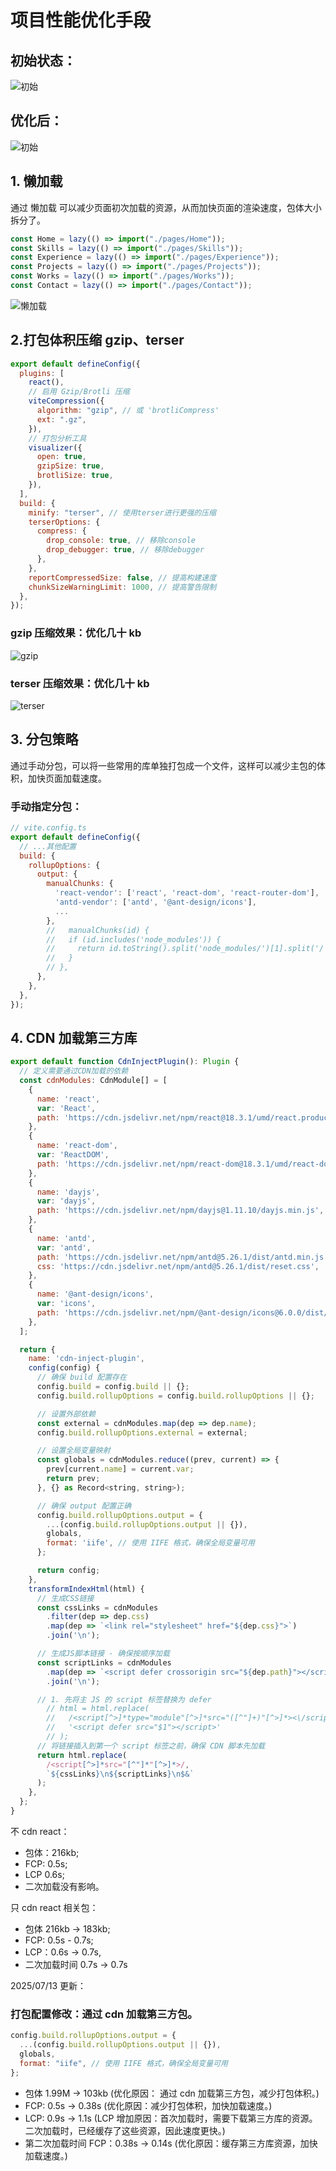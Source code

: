 # 项目性能优化手段

## 初始状态：

![初始](./性能images/start.png)

## 优化后：

![初始](./性能images/start.png)

## 1. 懒加载

通过 懒加载 可以减少页面初次加载的资源，从而加快页面的渲染速度，包体大小拆分了。

```js
const Home = lazy(() => import("./pages/Home"));
const Skills = lazy(() => import("./pages/Skills"));
const Experience = lazy(() => import("./pages/Experience"));
const Projects = lazy(() => import("./pages/Projects"));
const Works = lazy(() => import("./pages/Works"));
const Contact = lazy(() => import("./pages/Contact"));
```

![懒加载](./性能images/懒加载.png)

## 2.打包体积压缩 gzip、terser

```js
export default defineConfig({
  plugins: [
    react(),
    // 启用 Gzip/Brotli 压缩
    viteCompression({
      algorithm: "gzip", // 或 'brotliCompress'
      ext: ".gz",
    }),
    // 打包分析工具
    visualizer({
      open: true,
      gzipSize: true,
      brotliSize: true,
    }),
  ],
  build: {
    minify: "terser", // 使用terser进行更强的压缩
    terserOptions: {
      compress: {
        drop_console: true, // 移除console
        drop_debugger: true, // 移除debugger
      },
    },
    reportCompressedSize: false, // 提高构建速度
    chunkSizeWarningLimit: 1000, // 提高警告限制
  },
});
```

### gzip 压缩效果：优化几十 kb

![gzip](./性能images/gzip.png)

### terser 压缩效果：优化几十 kb

![terser](./性能images/terser.png)

## 3. 分包策略

通过手动分包，可以将一些常用的库单独打包成一个文件，这样可以减少主包的体积，加快页面加载速度。

### 手动指定分包：

```js
// vite.config.ts
export default defineConfig({
  // ...其他配置
  build: {
    rollupOptions: {
      output: {
        manualChunks: {
          'react-vendor': ['react', 'react-dom', 'react-router-dom'],
          'antd-vendor': ['antd', '@ant-design/icons'],
          ...
        },
        //   manualChunks(id) {
        //   if (id.includes('node_modules')) {
        //     return id.toString().split('node_modules/')[1].split('/')[0].toString();
        //   }
        // },
      },
    },
  },
});
```

## 4. CDN 加载第三方库

```js
export default function CdnInjectPlugin(): Plugin {
  // 定义需要通过CDN加载的依赖
  const cdnModules: CdnModule[] = [
    {
      name: 'react',
      var: 'React',
      path: 'https://cdn.jsdelivr.net/npm/react@18.3.1/umd/react.production.min.js',
    },
    {
      name: 'react-dom',
      var: 'ReactDOM',
      path: 'https://cdn.jsdelivr.net/npm/react-dom@18.3.1/umd/react-dom.production.min.js',
    },
    {
      name: 'dayjs',
      var: 'dayjs',
      path: 'https://cdn.jsdelivr.net/npm/dayjs@1.11.10/dayjs.min.js',
    },
    {
      name: 'antd',
      var: 'antd',
      path: 'https://cdn.jsdelivr.net/npm/antd@5.26.1/dist/antd.min.js',
      css: 'https://cdn.jsdelivr.net/npm/antd@5.26.1/dist/reset.css',
    },
    {
      name: '@ant-design/icons',
      var: 'icons',
      path: 'https://cdn.jsdelivr.net/npm/@ant-design/icons@6.0.0/dist/index.umd.min.js',
    },
  ];

  return {
    name: 'cdn-inject-plugin',
    config(config) {
      // 确保 build 配置存在
      config.build = config.build || {};
      config.build.rollupOptions = config.build.rollupOptions || {};

      // 设置外部依赖
      const external = cdnModules.map(dep => dep.name);
      config.build.rollupOptions.external = external;

      // 设置全局变量映射
      const globals = cdnModules.reduce((prev, current) => {
        prev[current.name] = current.var;
        return prev;
      }, {} as Record<string, string>);

      // 确保 output 配置正确
      config.build.rollupOptions.output = {
        ...(config.build.rollupOptions.output || {}),
        globals,
        format: 'iife', // 使用 IIFE 格式，确保全局变量可用
      };

      return config;
    },
    transformIndexHtml(html) {
      // 生成CSS链接
      const cssLinks = cdnModules
        .filter(dep => dep.css)
        .map(dep => `<link rel="stylesheet" href="${dep.css}">`)
        .join('\n');

      // 生成JS脚本链接 - 确保按顺序加载
      const scriptLinks = cdnModules
        .map(dep => `<script defer crossorigin src="${dep.path}"></script>`)
        .join('\n');

      // 1. 先将主 JS 的 script 标签替换为 defer
        // html = html.replace(
        //   /<script[^>]*type="module"[^>]*src="([^"]+)"[^>]*><\/script>/,
        //   '<script defer src="$1"></script>'
        // );
      // 将链接插入到第一个 script 标签之前，确保 CDN 脚本先加载
      return html.replace(
        /<script[^>]*src="[^"]*"[^>]*>/,
        `${cssLinks}\n${scriptLinks}\n$&`
      );
    },
  };
}
```

不 cdn react：

- 包体：216kb;
- FCP: 0.5s;
- LCP 0.6s;
- 二次加载没有影响。

只 cdn react 相关包：

- 包体 216kb -> 183kb;
- FCP: 0.5s - 0.7s;
- LCP：0.6s -> 0.7s,
- 二次加载时间 0.7s -> 0.7s

2025/07/13 更新：

### 打包配置修改：通过 cdn 加载第三方包。

```js
config.build.rollupOptions.output = {
  ...(config.build.rollupOptions.output || {}),
  globals,
  format: "iife", // 使用 IIFE 格式，确保全局变量可用
};
```

- 包体 1.99M -> 103kb (优化原因： 通过 cdn 加载第三方包，减少打包体积。)
- FCP: 0.5s -> 0.38s (优化原因：减少打包体积，加快加载速度。)
- LCP: 0.9s -> 1.1s (LCP 增加原因：首次加载时，需要下载第三方库的资源。二次加载时，已经缓存了这些资源，因此速度更快。)
- 第二次加载时间 FCP：0.38s -> 0.14s (优化原因：缓存第三方库资源，加快加载速度。)
